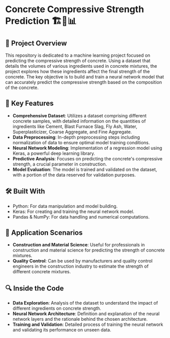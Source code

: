 # Concrete Compressive Strength Prediction 🏗️🧪📊

## 🚀 Project Overview
This repository is dedicated to a machine learning project focused on predicting the compressive strength of concrete. Using a dataset that details the volumes of various ingredients used in concrete mixtures, the project explores how these ingredients affect the final strength of the concrete. The key objective is to build and train a neural network model that can accurately predict the compressive strength based on the composition of the concrete.

## 📌 Key Features
- **Comprehensive Dataset**: Utilizes a dataset comprising different concrete samples, with detailed information on the quantities of ingredients like Cement, Blast Furnace Slag, Fly Ash, Water, Superplasticizer, Coarse Aggregate, and Fine Aggregate.
- **Data Preprocessing**: In-depth preprocessing steps including normalization of data to ensure optimal model training conditions.
- **Neural Network Modeling**: Implementation of a regression model using Keras, a powerful deep learning library.
- **Predictive Analysis**: Focuses on predicting the concrete's compressive strength, a crucial parameter in construction.
- **Model Evaluation**: The model is trained and validated on the dataset, with a portion of the data reserved for validation purposes.

## 🛠️ Built With
- Python: For data manipulation and model building.
- Keras: For creating and training the neural network model.
- Pandas & NumPy: For data handling and numerical computations.

## 🎯 Application Scenarios
- **Construction and Material Science**: Useful for professionals in construction and material science for predicting the strength of concrete mixtures.
- **Quality Control**: Can be used by manufacturers and quality control engineers in the construction industry to estimate the strength of different concrete mixtures.

## 🔍 Inside the Code
- **Data Exploration**: Analysis of the dataset to understand the impact of different ingredients on concrete strength.
- **Neural Network Architecture**: Definition and explanation of the neural network layers and the rationale behind the chosen architecture.
- **Training and Validation**: Detailed process of training the neural network and validating its performance on unseen data.
